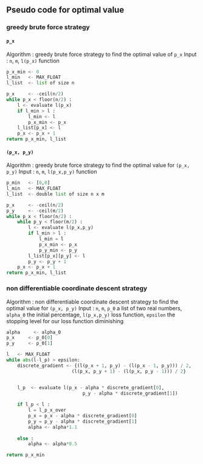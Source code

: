 ## Pseudo code for optimal value
### greedy brute force strategy
#### ``p_x``
Algorithm : greedy brute force strategy to find the optimal value of ``p_x``
Input     : ``n``, ``m``, ``l(p_x)`` function

```python
p_x_min <- 0
l_min   <- MAX_FLOAT
l_list  <- list of size n

p_x     <- -ceil(n/2)
while p_x < floor(n/2) :
    l <- evaluate l(p_x)
    if l_min > l :
        l_min <- l
        p_x_min <- p_x
    l_list[p_x] <- l
    p_x <- p_x + 1
return p_x_min, l_list
```

#### ``(p_x, p_y)``
Algorithm : greedy brute force strategy to find the optimal value for ``(p_x, p_y)``
Input     : ``n``, ``m``, ``l(p_x,p_y)`` function
```python
p_min   <- [0,0]
l_min   <- MAX_FLOAT
l_list  <- double list of size n x m

p_x     <- -ceil(n/2)
p_y     <- -ceil(m/2)
while p_x < floor(n/2) :
    while p_y < floor(m/2) :
        l <- evaluate l(p_x,p_y)
        if l_min > l :
            l_min = l
            p_x_min <- p_x
            p_y_min <- p_y
        l_list[p_x][p_y] <- l
        p_y <- p_y + 1
    p_x <- p_x + 1
return p_x_min, l_list
```
### non differentiable coordinate descent strategy 
Algorithm : non differentiable coordinate descent strategy to find the optimal value for ``(p_x, p_y)``
Input     : ``n``, ``m``, ``p_0`` a list of two real numbers, ``alpha_0`` the initial percentage, ``l(p_x,p_y)`` loss function,
 ``epsilon`` the stopping level for our loss function diminishing
```python
alpha     <- alpha_0
p_x     <- p_0[0]
p_y     <- p_0[1]

l   <- MAX_FLOAT
while abs(l-l_p) > epsilon:
    discrete_gradient <- {(l(p_x + 1, p_y) - (l(p_x - 1, p_y))) / 2, 
                        (l(p_x, p_y + 1) - (l(p_x, p_y - 1))) / 2}


    l_p  <- evaluate l(p_x - alpha * discrete_gradient[0],
                            p_y - alpha * discrete_gradient[1])
    
    if l_p < l :
        l = l_p_x_over
        p_x = p_x - alpha * discrete_gradient[0]
        p_y = p_y - alpha * discrete_gradient[1]
        alpha <- alpha*1.1
    
    else :
        alpha <- alpha*0.5

return p_x_min
```